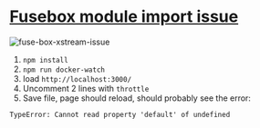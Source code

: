 # [Fusebox module import issue](https://github.com/fuse-box/fuse-box/issues/541)

![fuse-box-xstream-issue](https://cloud.githubusercontent.com/assets/736697/26168009/17d4e65c-3b52-11e7-8406-9c567a1fbebb.gif)

1) `npm install`
2) `npm run docker-watch`
3) load `http://localhost:3000/`
4) Uncomment 2 lines with `throttle`
5) Save file, page should reload, should probably see the error:
```
TypeError: Cannot read property 'default' of undefined
```
